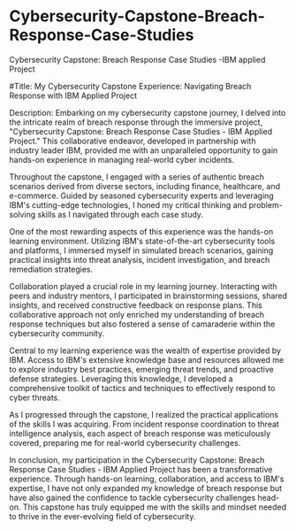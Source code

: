 # Cybersecurity-Capstone-Breach-Response-Case-Studies
Cybersecurity Capstone: Breach Response Case Studies -IBM applied Project


#Title: My Cybersecurity Capstone Experience: Navigating Breach Response with IBM Applied Project

Description:
Embarking on my cybersecurity capstone journey, I delved into the intricate realm of breach response through the immersive project, "Cybersecurity Capstone: Breach Response Case Studies - IBM Applied Project." This collaborative endeavor, developed in partnership with industry leader IBM, provided me with an unparalleled opportunity to gain hands-on experience in managing real-world cyber incidents.

Throughout the capstone, I engaged with a series of authentic breach scenarios derived from diverse sectors, including finance, healthcare, and e-commerce. Guided by seasoned cybersecurity experts and leveraging IBM's cutting-edge technologies, I honed my critical thinking and problem-solving skills as I navigated through each case study.

One of the most rewarding aspects of this experience was the hands-on learning environment. Utilizing IBM's state-of-the-art cybersecurity tools and platforms, I immersed myself in simulated breach scenarios, gaining practical insights into threat analysis, incident investigation, and breach remediation strategies.

Collaboration played a crucial role in my learning journey. Interacting with peers and industry mentors, I participated in brainstorming sessions, shared insights, and received constructive feedback on response plans. This collaborative approach not only enriched my understanding of breach response techniques but also fostered a sense of camaraderie within the cybersecurity community.

Central to my learning experience was the wealth of expertise provided by IBM. Access to IBM's extensive knowledge base and resources allowed me to explore industry best practices, emerging threat trends, and proactive defense strategies. Leveraging this knowledge, I developed a comprehensive toolkit of tactics and techniques to effectively respond to cyber threats.

As I progressed through the capstone, I realized the practical applications of the skills I was acquiring. From incident response coordination to threat intelligence analysis, each aspect of breach response was meticulously covered, preparing me for real-world cybersecurity challenges.

In conclusion, my participation in the Cybersecurity Capstone: Breach Response Case Studies - IBM Applied Project has been a transformative experience. Through hands-on learning, collaboration, and access to IBM's expertise, I have not only expanded my knowledge of breach response but have also gained the confidence to tackle cybersecurity challenges head-on. This capstone has truly equipped me with the skills and mindset needed to thrive in the ever-evolving field of cybersecurity.
